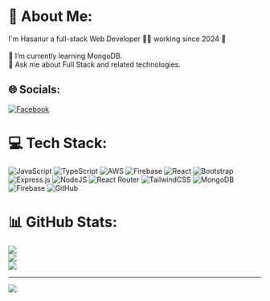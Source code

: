 # 💫 About Me:
I'm Hasanur a full-stack Web Developer 👨‍💻 working since 2024 🚀<br><br>🌱 I’m currently learning MongoDB.<br>💬 Ask me about Full Stack and related technologies.<br>


## 🌐 Socials:
[![Facebook](https://img.shields.io/badge/Facebook-%231877F2.svg?logo=Facebook&logoColor=white)](https://facebook.com/hasanur.banna.2026) 

# 💻 Tech Stack:
![JavaScript](https://img.shields.io/badge/javascript-%23323330.svg?style=for-the-badge&logo=javascript&logoColor=%23F7DF1E) ![TypeScript](https://img.shields.io/badge/typescript-%23007ACC.svg?style=for-the-badge&logo=typescript&logoColor=white) ![AWS](https://img.shields.io/badge/AWS-%23FF9900.svg?style=for-the-badge&logo=amazon-aws&logoColor=white) ![Firebase](https://img.shields.io/badge/firebase-%23039BE5.svg?style=for-the-badge&logo=firebase) ![React](https://img.shields.io/badge/react-%2320232a.svg?style=for-the-badge&logo=react&logoColor=%2361DAFB) ![Bootstrap](https://img.shields.io/badge/bootstrap-%238511FA.svg?style=for-the-badge&logo=bootstrap&logoColor=white) ![Express.js](https://img.shields.io/badge/express.js-%23404d59.svg?style=for-the-badge&logo=express&logoColor=%2361DAFB) ![NodeJS](https://img.shields.io/badge/node.js-6DA55F?style=for-the-badge&logo=node.js&logoColor=white) ![React Router](https://img.shields.io/badge/React_Router-CA4245?style=for-the-badge&logo=react-router&logoColor=white) ![TailwindCSS](https://img.shields.io/badge/tailwindcss-%2338B2AC.svg?style=for-the-badge&logo=tailwind-css&logoColor=white) ![MongoDB](https://img.shields.io/badge/MongoDB-%234ea94b.svg?style=for-the-badge&logo=mongodb&logoColor=white) ![Firebase](https://img.shields.io/badge/firebase-a08021?style=for-the-badge&logo=firebase&logoColor=ffcd34) ![GitHub](https://img.shields.io/badge/github-%23121011.svg?style=for-the-badge&logo=github&logoColor=white)
# 📊 GitHub Stats:
![](https://github-readme-stats.vercel.app/api?username=HasanurBanna&theme=dark&hide_border=false&include_all_commits=true&count_private=true)<br/>
![](https://nirzak-streak-stats.vercel.app/?user=HasanurBanna&theme=dark&hide_border=false)<br/>
![](https://github-readme-stats.vercel.app/api/top-langs/?username=HasanurBanna&theme=dark&hide_border=false&include_all_commits=true&count_private=true&layout=compact)

---
[![](https://visitcount.itsvg.in/api?id=HasanurBanna&icon=0&color=0)](https://visitcount.itsvg.in)

<!-- Proudly created with GPRM ( https://gprm.itsvg.in ) -->
